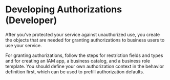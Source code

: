 <!-- loio3cb5b1910c8b40e1b76eff47847e55d4 -->

# Developing Authorizations \(Developer\)

After you’ve protected your service against unauthorized use, you create the objects that are needed for granting authorizations to business users to use your service.

For granting authorizations, follow the steps for restriction fields and types and for creating an IAM app, a business catalog, and a business role template. You should define your own authorization context in the behavior definition first, which can be used to prefill authorization defaults.


